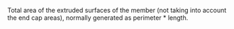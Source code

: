 ﻿Total area of the extruded surfaces of the member (not taking into account the end cap areas), normally generated as perimeter \* length.